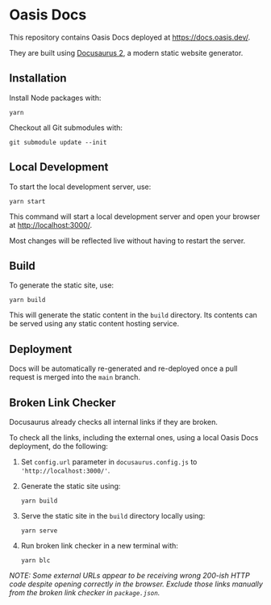 # Oasis Docs

This repository contains Oasis Docs deployed at <https://docs.oasis.dev/>.

They are built using [Docusaurus 2](https://docusaurus.io/), a modern static
website generator.

## Installation

Install Node packages with:

```
yarn
```

Checkout all Git submodules with:

```
git submodule update --init
```

## Local Development

To start the local development server, use:

```
yarn start
```

This command will start a local development server and open your browser at
<http://localhost:3000/>.

Most changes will be reflected live without having to restart the server.

## Build

To generate the static site, use:

```
yarn build
```

This will generate the static content in the `build` directory. Its contents
can be served using any static content hosting service.

## Deployment

Docs will be automatically re-generated and re-deployed once a pull request is
merged into the `main` branch.

## Broken Link Checker

Docusaurus already checks all internal links if they are broken.

To check all the links, including the external ones, using a local Oasis Docs
deployment, do the following:

1. Set `config.url` parameter in `docusaurus.config.js` to
   `'http://localhost:3000/'`.

2. Generate the static site using:

   ```
   yarn build
   ```

3. Serve the static site in the `build` directory locally using:

   ```
   yarn serve
   ```

4. Run broken link checker in a new terminal with:

   ```
   yarn blc
   ```

_NOTE: Some external URLs appear to be receiving wrong 200-ish HTTP code despite
opening correctly in the browser. Exclude those links manually from the broken
link checker in `package.json`._
